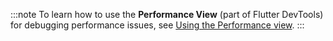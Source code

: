 :::note
  To learn how to use the **Performance View**
  (part of Flutter DevTools)
  for debugging performance issues,
  see [Using the Performance view][].
:::

[Using the Performance view]: /tools/devtools/performance
